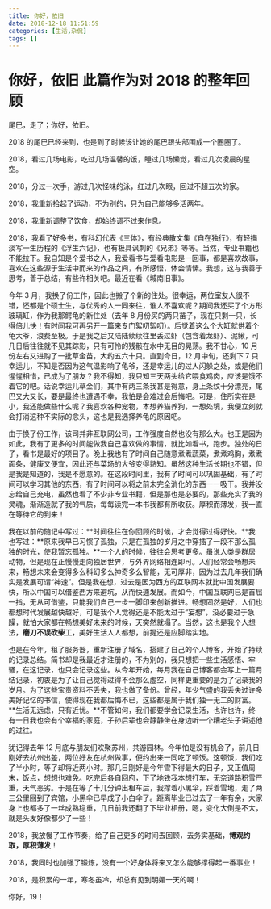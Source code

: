 ```yaml
---
title: 你好，依旧
date: 2018-12-18 11:51:59
categories: [生活,杂侃]
tags: []
---
```

# 你好，依旧 此篇作为对 2018 的整年回顾

尾巴，走了；你好，依旧。

2018 的尾巴已经来到，也是到了时候该让她的尾巴跟头部围成一个圈圈了。

2018，看过几场电影，吃过几场温馨的饭，睡过几场懒觉，看过几次凌晨的星空。

2018，分过一次手，游过几次怪味的泳，红过几次眼，回过不超五次的家。

2018，我重新拾起了运动，不为别的，只为自己能够多活两年。

2018，我重新调整了饮食，却始终调不过来作息。

2018，我看了好多书，有科幻代表《三体》，有经典散文集《自在独行》，有轻描淡写一生历程的《浮生六记》，也有极具讽刺的《兄弟》等等。当然，专业书籍也不能拉下。我自知是个爱书之人，我爱看书与爱看电影是一回事，都是喜欢故事，喜欢在这些源于生活中而来的作品之间，有所感悟，体会情愫。我想，这与我善于思考，善于总结，有些许相关吧。最近在看《城南旧事》。

今年 3 月，我换了份工作，因此也搬了个新的住处。很幸运，两位室友人很不错，还都是个硕士生，与优秀的人一同来往，谁人不喜欢呢？期间我还买了个方形玻璃缸，作为我那鳄龟的新住处（去年 8 月份买的两只苗子，现在只剩一只，长得倍儿快！有时间我可再另开一篇来专门絮叨絮叨）。后觉着这么个大缸就供着个龟大爷，浪费至极。于是我之后又陆陆续续往里丢过虾（包含着龙虾）、泥鳅，可几日后往往就不见其踪影，只有可怜的残骸在水中无目的晃荡。我不甘心，10 月份左右又进购了一批草金苗，大约五六十只。直到今日，12 月中旬，还剩下 7 只幸运儿，不知是否因为这气温影响了龟爷，还是幸运儿的过人闪躲之处，或是他们惺惺相惜，已成为了朋友？我不得知，我只知三天两头给它喂食鸡肉，应该是饿不着它的吧。话说幸运儿草金们，其中有两三条我甚是得意，身上条纹十分漂亮，尾巴又大又长，要是最终也遭遇不幸，我怕是会难过会后悔吧。可是，住所实在是小，我还能做些什么呢？我喜欢各种宠物，本想养猫养狗，一想处境，我便立刻就会打消这种不实际的念头，这也是我选择养龟的原因吧。

由于换了份工作，该司并非互联网公司，工作强度自然也没有那么大。也正是因为如此，我有了更多的时间能做我自己喜欢做的事情，就比如看书，跑步。独处的日子，看书是最好的项目了。晚上我也有了时间自己随意煮煮蔬菜，煮煮鸡胸，煮煮面条，健康又便宜，因此还与菜场的大爷变得熟知。虽然这种生活长期也不错，但是我是知道的，我是不愿意的。在这段时间里，我有了时间可以巩固基础，有了时间可以学习其他的东西，有了时间可以将之前未完全消化的东西一一吸干。我并没忘给自己充电，虽然也看了不少非专业书籍，但是那也是必要的，那些充实了我的灵魂，渐渐造就了我的气质，每每读完一本书我都有所收获。厚积而薄发，我一直在等待它的到来！

我在以前的随记中写过：**时间往往在你回顾的时候，才会觉得过得好快。**我也写过：**原来我早已习惯了孤独，只是在孤独的岁月之中穿插了一段不那么孤独的时光，使我暂忘孤独。**一个人的时候，往往会思考更多。虽说人类是群居动物，但是现在正慢慢走向独居世界，与外界网络相连即可。人们经常会畅想未来，畅想未来会变得多么科幻多么神奇多么智能，无可厚非，因为过去几年我们确实是发展可谓“神速”。但是我在想，过去是因为西方的互联网本就比中国发展要快，所以中国可以借鉴西方来避坑，从而快速发展。而如今，中国互联网已是首屈一指，无从可借鉴，只能我们自己一步一脚印来创新推进。畅想固然是好，人们也都想时代发展越快越好，可是我个人觉得还是不能太过于“妄想”，没必要过于急躁，就怕大家都在畅想美好未来的时候，天突然就塌了。当然，这也是我个人想法，**磨刀不误砍柴工**，美好生活人人都想，前提还是应脚踏实地。

也是在今年，租了服务器，重新注册了域名，搭建了自己的个人博客，开始了持续的记录总结。简书却是我最近才注册的，不为别的，我只想把一些生活感悟、牢骚，在这记录，也只会记录这些。从今年开始，每月我在自己博客都会写上一篇月结记录，初衷是为了让自己觉得过得不会那么虚空，同样更重要的是为了记录我的岁月。为了这些宝贵资料不丢失，我也做了备份。曾经，年少气盛的我丢失过许多美好记忆的书信，使得现在我都后悔不已，这些都是属于我们独一无二的财富。**生活无远虑，只有近忧。**不管如何，我们都要学会记录生活，也许也许，终有一日我也会有个幸福的家庭，子孙后辈也会静静坐在身边听一个糟老头子讲述他的过往。

犹记得去年 12 月底与朋友们欢聚苏州，共游园林。今年怕是没有机会了，前几日刚好去杭州出差，两位好友在杭州做事，便约出来一同吃了顿饭。这顿饭，我们吃了半小时，等了却将近两小时。那几日刚好是今年雪下得最大的日子，又正值周末，饭点，想想也难免。吃完后各自回府，下了地铁我本想打车，无奈道路积雪严重，天气恶劣。于是在等了十几分钟出租车后，我撑着小黑伞，踩着雪地，走了两三公里回到了宾馆，小黑伞已早成了小白伞了。距离毕业已过去了一年有余，大家身上也都多了一丝成熟稳重，几日前我还翻了下毕业相册，嗯，变化大倒是不大，就是头发好像都少了一些！

2018，我放慢了工作节奏，给了自己更多的时间去回顾，去务实基础，**博观约取，厚积薄发**！

2018，我同时也加强了锻炼，没有一个好身体将来又怎么能够撑得起一番事业！

2018，是积累的一年，寒冬虽冷，却总有见到明媚一天的啊！

你好，19！